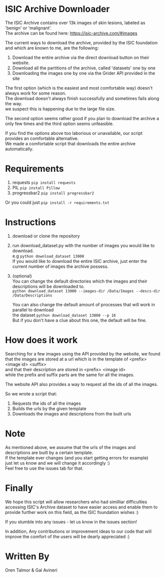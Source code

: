 # ISIC Archive Downloader
The ISIC Archive contains over 13k images of skin lesions, labeled as 'benign' or 'malignant'.  
The archive can be found here:
https://isic-archive.com/#images

The current ways to download the archive, provided by the ISIC foundation and which are known to me, are the following:
1. Download the entire archive via the direct download button on their website.
2. Download all the partitions of the archive, called 'datasets' one by one
3. Downloading the images one by one via the Grider API provided in the site


The first option (which is the easiest and most comfortable way) doesn't always work for some reason.  
The download doesn't always finish successfully and sometimes fails along the way.  
we suspect this is happening due to the large file size.
  
The second option seems rather good if you plan to download the archive a only few times
and the third option seems unfeasible.  

If you find the options above too laborious or unavailable, our script provides an comfortable alternative.  
We made a comfortable script that downloads the entire archive automatically.

# Requirements
1.  requests  `pip install requests`
2.  PIL  `pip install Pillow`
3.  progressbar2  `pip install progressbar2`

Or you could just `pip install -r requirements.txt`

# Instructions
1.  download or clone the repository
2.  run download_dataset.py with the number of images you would like to download.  
    e.g `python download_dataset 13000`  
    If you would like to download the entire ISIC archive, just enter the current
    number of images the archive possess. 
3.  (optional)  
    You can change the default directories which the images and their descriptions will be downloaded to.  
    `python download_dataset 13000 --images-dir /Data/Images --descs-dir /Data/Descriptions`
      
    You can also change the default amount of processes that will work in parallel to download  
    the dataset
    ``python download_dataset 13000 --p 16``  
    But if you don't have a clue about this one, the default will be fine.

# How does it work
Searching for a few images using the API provided by the website, we found that the images are stored
at a url which is in the template of \<prefix>  \<image id>  \<suffix>  
and that their description are stored in \<prefix> \<image id>  
while the prefix and suffix parts are the same for all the images. 

The website API also provides a way to request all the ids of all the images.

So we wrote a script that:
1. Requests the ids of all the images
2. Builds the urls by the given template
3. Downloads the images and descriptions from the built urls 

# Note
As mentioned above, we assume that the urls of the images and descriptions are built by a certain template.  
If the template ever changes (and you start getting errors for example)  
just let us know and we will change it accordingly :)  
Feel free to use the issues tab for that.


# Finally
We hope this script will allow researchers who had similliar difficulties
accessing ISIC's Archive dataset to have easier access and enable them to provide further work on this field,
as the ISIC foundation wishes :)

If you stumble into any issues - let us know in the issues section!

In addition, Any contributions or improvement ideas to our code that will improve the comfort of the users 
will be dearly appreciated :)


# Written By
Oren Talmor & Gal Avineri

